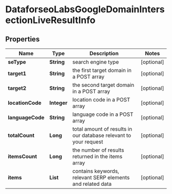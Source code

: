 # DataforseoLabsGoogleDomainIntersectionLiveResultInfo


## Properties

| Name | Type | Description | Notes |
|------------ | ------------- | ------------- | -------------|
**seType** | **String** | search engine type |[optional]|
**target1** | **String** | the first target domain in a POST array |[optional]|
**target2** | **String** | the second target domain in a POST array |[optional]|
**locationCode** | **Integer** | location code in a POST array |[optional]|
**languageCode** | **String** | language code in a POST array |[optional]|
**totalCount** | **Long** | total amount of results in our database relevant to your request |[optional]|
**itemsCount** | **Long** | the number of results returned in the items array |[optional]|
**items** | **List<DataforseoLabsDomainIntersectionLiveItem>** | contains keywords, relevant SERP elements and related data |[optional]|